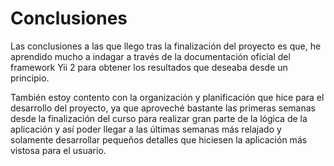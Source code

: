# Conclusiones

Las conclusiones a las que llego tras la finalización del proyecto es que, he aprendido mucho a indagar a través de la documentación oficial del framework Yii 2 para obtener los resultados que deseaba desde un principio.

También estoy contento con la organización y planificación que hice para el desarrollo del proyecto, ya que aproveché bastante las primeras semanas desde la finalización del curso para realizar gran parte de la lógica de la aplicación y así poder llegar a las últimas semanas más relajado y solamente desarrollar pequeños detalles que hiciesen la aplicación más vistosa para el usuario.
